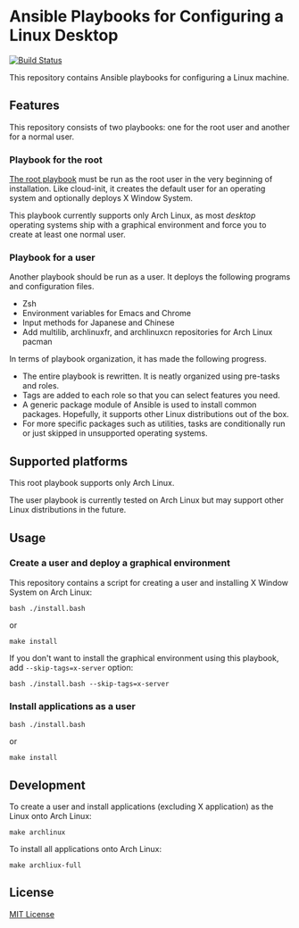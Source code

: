 Ansible Playbooks for Configuring a Linux Desktop
==================

[![Build Status](https://travis-ci.org/akirak/linux-playbook.svg?branch=master)](https://travis-ci.org/akirak/linux-playbook)

This repository contains Ansible playbooks for configuring a Linux machine.

## Features

This repository consists of two playbooks: one for the root user and another for a normal user. 

### Playbook for the root

[The root playbook](init.yml) must be run as the root user in the very beginning of installation. Like cloud-init, it creates the default user for an operating system and optionally deploys X Window System. 

This playbook currently supports only Arch Linux, as most *desktop* operating systems ship with a graphical environment and force you to create at least one normal user. 

### Playbook for a user

Another playbook should be run as a user. It deploys the following programs and configuration files. 

- Zsh
- Environment variables for Emacs and Chrome
- Input methods for Japanese and Chinese
- Add multilib, archlinuxfr, and archlinuxcn repositories for Arch Linux pacman

In terms of playbook organization, it has made the following progress. 

- The entire playbook is rewritten. It is neatly organized using pre-tasks and roles. 
- Tags are added to each role so that you can select features you need. 
- A generic package module of Ansible is used to install common packages. Hopefully, it supports other Linux distributions out of the box. 
- For more specific packages such as utilities, tasks are conditionally run or just skipped in unsupported operating systems. 

## Supported platforms

This root playbook supports only Arch Linux.

The user playbook is currently tested on Arch Linux but may support other Linux distributions in the future. 

## Usage

### Create a user and deploy a graphical environment

This repository contains a script for creating a user and installing X Window System on Arch Linux:

    bash ./install.bash

or

    make install

If you don't want to install the graphical environment using this playbook, add `--skip-tags=x-server` option:

    bash ./install.bash --skip-tags=x-server

### Install applications as a user

    bash ./install.bash

or

    make install
    
## Development

To create a user and install applications (excluding X application) as the Linux onto Arch Linux:

    make archlinux

To install all applications onto Arch Linux:

    make archliux-full

## License

[MIT License](LICENSE)
